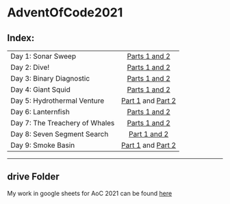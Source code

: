 # AdventOfCode2021


## Index: 

|                    |                                                           |
|--------------------|:---------------------------------------------------------:|
| Day 1: Sonar Sweep | [Parts 1 and 2](https://docs.google.com/spreadsheets/d/1WS4d729mfirKqT6_VuIhBOcz5uv6-gtcuc-UJa7-fA4/edit#gid=1287316514&range=G2) |
| Day 2: Dive! | [Parts 1 and 2](https://docs.google.com/spreadsheets/d/1TBujOPpxEeq2LMlDNym8hT1uwL6Z_23pYnRkxpCgQls/edit#gid=994939662&range=N1:O1)|
| Day 3: Binary Diagnostic | [Parts 1 and 2](https://docs.google.com/spreadsheets/d/11zpgfaVUJyRqwcRQqUzAzQpB6TEYPmUIkNv_7f0xbKI/edit#gid=1286669420&range=C3:C14)|
| Day 4: Giant Squid | [Parts 1 and 2](https://docs.google.com/spreadsheets/d/1PhwHADH_5_aSP6svEKpvA0dYC8ka9nD7gn8DEVwtudQ/edit#gid=1851278886&range=AP7:AS7)|
| Day 5: Hydrothermal Venture | [Part 1](https://docs.google.com/spreadsheets/d/1Y2GKSC9sOqm7ORkq-gNmtVkPNgyEI0l1vJZYwOeumr8/edit#gid=999014571&range=R2) and [Part 2](https://docs.google.com/spreadsheets/d/1Y2GKSC9sOqm7ORkq-gNmtVkPNgyEI0l1vJZYwOeumr8/edit#gid=2140049265&range=R1)|
| Day 6: Lanternfish | [Parts 1 and 2](https://docs.google.com/spreadsheets/d/1ObQ4Lol7Lmt1sXBQBO2cFGehCdHfbGEAzRfXVOqMrXc/edit#gid=390930693&range=D1:D2)|
| Day 7: The Treachery of Whales | [Parts 1 and 2](https://docs.google.com/spreadsheets/d/10RQuuaX0qFas-UM1_ZDA6Zu3LJseDczUoYHjoMHg5JA/edit#gid=0&range=B3:B4)|
| Day 8: Seven Segment Search | [Part 1 and 2](https://docs.google.com/spreadsheets/d/1KYLXN9KCz4KFZPmeZVggNPHWjXJRdSLK3QIobKw6GZk/edit#gid=0&range=C1:C2) |
| Day 9: Smoke Basin | [Part 1](https://docs.google.com/spreadsheets/d/17moDF6UPRYZIK8nnr-xUCmqgSOX1cYHMhsGSc6VoQ4c/edit#gid=723086391&range=A1) and [Part 2](https://docs.google.com/spreadsheets/d/17moDF6UPRYZIK8nnr-xUCmqgSOX1cYHMhsGSc6VoQ4c/edit#gid=452225979&range=A1)

<hr>

## drive Folder

My work in google sheets for AoC 2021 can be found [here](https://drive.google.com/drive/u/0/folders/121MuMcSLE0AcOClvt2EhuShNZjQdeq3I)
